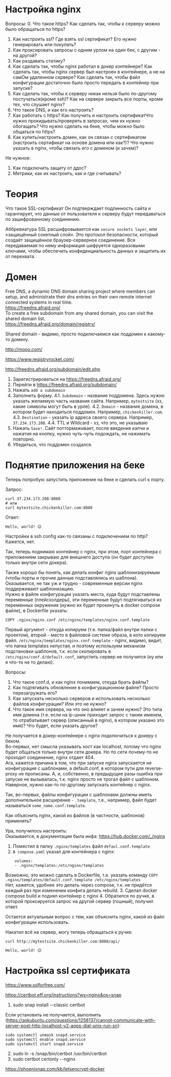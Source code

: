 # Настройка nginx

Вопросы:
0. Что такое https? Как сделать так, чтобы к серверу можно было обращаться по https?
1. Как настроить ssl? Где взять ssl сертификат? Его нужно генерировать или покупать?
2. Как проксировать запросы с одним урлом на один бек, с другим - на другой?
3. Как раздавать статику?
4. Как сделать так, чтобы nginx работал в докер контейнере? Как сделать так, чтобы nginx сервер был настроен в контейнере, а не на самОм удаленном сервере? Как сделать так, чтобы файл конфигурации достаточно было просто передать в контейнер при запуске?
5. Как сделать так, чтобы к серверу никак нельзя было по-другому постучаться(кроме ssh)? Как на сервере закрыть все порты, кроме тех, что слушает nginx?
6. Что такое DNS, и как его настроить?
7. Как работать с https? Как получить и настроить сертификатЧто нужно прокидывать/проверять в запросах, чем их нужно обогащать? Что нужно сделать на беке, чтобы можно было общаться по https?
8. Как купить/настроить домен, как он связан с сертификатом (настроить сертификат на основе домена или как?)? Что нужно указать в nginx, чтобы связать его с доменом (и зачем)?

Не нужное:
1. Как подключить защиту от ддос? 
2. Метрики, как их настроить, как и где считывать?

# Теория

Что такое SSL-сертификат
Он подтверждает подлинность сайта и гарантирует, что данные от пользователя к серверу будут передаваться по зашифрованному соединению.

Аббревиатура SSL расшифровывается как `secure sockets layer`, или «защищённый сокетный слой». Это протокол безопасности, который создаёт защищённое браузер-серверное соединение. Вся передаваемая по нему информация шифруется одноразовыми ключами, чтобы обеспечить конфиденциальность данных и защитить их от перехвата.

# Домен

Free DNS, a dynamic DNS domain sharing project where members can setup, and administrate their dns entries on their own remote internet connected systems in real time. <br />
https://freedns.afraid.org/ <br />
To create a free subdomain from any shared domain, you can visit the shared domain list. <br />
https://freedns.afraid.org/domain/registry/ <br />

Shared domain - видимо, просто подключаемся как поддомен к какому-то домену.

http://mooo.com/


https://www.registryrocket.com/

http://freedns.afraid.org/subdomain/edit.php

1. Зарегистрироваться на https://freedns.afraid.org/
2. Перейти в https://freedns.afraid.org/subdomain/
3. Нажать `add a subdomain`
4. Заполнить форму.
    4.1. `Subdomain` - название поддомена. Здесь нужно указать желаемую часть названия сайта. Например, `mytestsite` (хз, какие символы могут быть в урле).
    4.2. `Domain` - название домена, в котором будет находиться поддомен. Например, `chickenkiller.com`.
    4.3. `Destination` - указать ip адреса своего сервера. Например, `37.234.173.208`.
    4.4. TTL и Wildcard - хз, что это, не указываю
5. Нажать `Save!`. Сайт поттормаживает, после введения капчи и нажатия на кнопку, нужно чуть-чуть подождать, не нажимать повторно.
6. Убедиться, что поддомен создался.

# Поднятие приложения на беке

Теперь попробую запустить приложение на беке и сделать curl к порту.

Запрос:
```
curl 37.234.173.208:8080
# или
curl mytestsite.chickenkiller.com:8080
```
Ответ:
```
Hello, world! 😉 
```

Настройки в ssh config как-то связаны с подключением по http? <br />
Кажется, нет.

Так, теперь поднимаю контейнер с nginx, при этом, порт контейнера с приложением закрываю для внешнего доступа (он будет доступен только внутри сети докера).

Также хорошо бы понять, как делать конфиг nginx шаблонизируемым (чтобы порты и прочие данные подставлялись из шаблона). <br />
Оказывается, не так уж и трудно - современные версии nginx поддерживают шаблонизацию. <br />
Нужно в файле конфигурации указать места, куда будут подставлены переменные (плейсхолдеры), эти переменные будут подтягиваться из переменных окружения (нужно их будет прокинуть в docker compose файле), в Dockerfile указать:
```
COPY .nginx/nginx.conf /etc/nginx/templates/nginx.conf.template
```
Первый аргумент - откуда копируем (т.е. папка/файл внутри папки с проектом), второй - место в файловой системе образа, в кото копируем файл.
`/etc/nginx/templates/nginx.conf.template` - nginx, видимо, видит, что папка templates непустая, и поэтому используем механизм подстановки шаблонов, т.к. если скопировать в `/etc/nginx/conf.d/default.conf`, запустить сервер не получится (ну или я что-то не то делаю).

Вопросы:
1. Что такое conf.d, и как nginx понимаем, откуда брать файлы?
2. Как подтягивать обновление в конфигурационном файле? Просто перезагружать его?
3. Как запускать несколько серверов и использовать несколько файлов конфигурации? Или это не нужно?
4. Что такое имя сервера, на что оно влияет и зачем нужно? Это типа имя домена (т.е. если на ip-шник приходит запрос с таким именем, то отрабатывает сервер (описанный в nginx), в котором указано это имя)? Что будет, если указать другое? 

Не получается в докер-контейнере с nginx подключиться к докеру с беком. <br />
Во-первых, нет смысла указывать хост как localhost, потому что nginx будет общаться только внутри сети докера. Но по сети почему-то не проходит соединение, nginx отдает 404. <br />
Ага, кажется причина в том, что при запуске nginx запускается не конфигурация с шаблонами, а default.conf, в котором пути для reverse-proxy не прописаны. А, и, собственно, в предыдущие разы ошибка при запуске не вызывалась, т.к. nginx просто не трогал файл с шаблоном. <br />
Наверное, нужно как-то по-другому запускать контейнер с nginx. <br />

Так, во-первых, файлы конфигурации с шаблонами должны иметь дополнительное расширение - `.template`, т.е., например, файл будет называться `some_name.conf.template`.

Как объяснить nginx, какой из файлов (в частности, шаблонов) применять?

Ура, получилось настроить: <br />
Оказывается, в документации была инфа: https://hub.docker.com/_/nginx <br />
1. Поместил в папку `.nginx/templates` файл `defaul.conf.template`
2. `В compose.yaml` указал для контейнера с nginx:
```
    volumes:
    - .nginx/templates:/etc/nginx/templates
```
Возможно, это можно сделать в Dockerfile, т.е. указать команду `COPY .nginx/templates/default.conf.template /etc/nginx/templates` <br />
Нет, кажется, удобнее это делать через compose, т.к. не придётся каждый раз при изменении конфига делать rebuild.
3. Сделал docker compose build и поднял контейнер с nginx
4. Обратился по ручке, в которой проксируется запрос на другой сервер (гошный), получил ответ.

Остается актуальным вопрос с тем, как объяснить nginx, какой из файл конфигурации использовать.

Накатил всё на сервер, могу теперь обращаться к ручке:
```
curl http://mytestsite.chickenkiller.com:8080/api/

Hello, world! 😉 
```

# Настройка ssl сертификата

https://www.sslforfree.com/

https://certbot.eff.org/instructions?ws=nginx&os=snap

1. sudo snap install --classic certbot

Если установить не получается, выполнить (https://askubuntu.com/questions/1258137/cannot-communicate-with-server-post-http-localhost-v2-apps-dial-unix-run-sn):
```
sudo systemctl unmask snapd.service
sudo systemctl enable snapd.service
sudo systemctl start snapd.service
```

2. sudo ln -s /snap/bin/certbot /usr/bin/certbot
3. sudo certbot certonly --nginx

https://phoenixnap.com/kb/letsencrypt-docker



